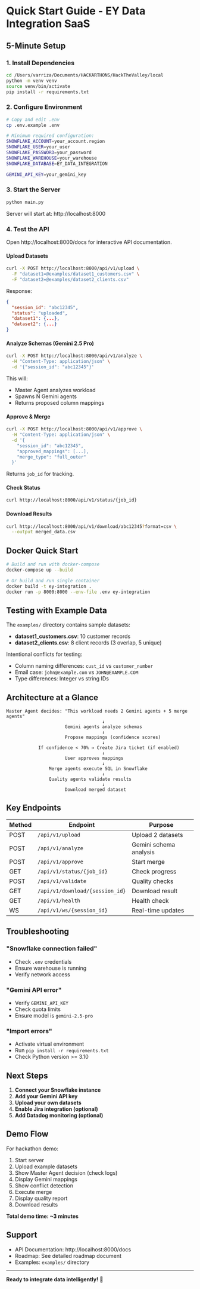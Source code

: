 # Quick Start Guide - EY Data Integration SaaS

## 5-Minute Setup

### 1. Install Dependencies
```bash
cd /Users/varriza/Documents/HACKARTHONS/HackTheValley/local
python -m venv venv
source venv/bin/activate
pip install -r requirements.txt
```

### 2. Configure Environment
```bash
# Copy and edit .env
cp .env.example .env

# Minimum required configuration:
SNOWFLAKE_ACCOUNT=your_account.region
SNOWFLAKE_USER=your_user
SNOWFLAKE_PASSWORD=your_password
SNOWFLAKE_WAREHOUSE=your_warehouse
SNOWFLAKE_DATABASE=EY_DATA_INTEGRATION

GEMINI_API_KEY=your_gemini_key
```

### 3. Start the Server
```bash
python main.py
```

Server will start at: http://localhost:8000

### 4. Test the API

Open http://localhost:8000/docs for interactive API documentation.

#### Upload Datasets
```bash
curl -X POST http://localhost:8000/api/v1/upload \
  -F "dataset1=@examples/dataset1_customers.csv" \
  -F "dataset2=@examples/dataset2_clients.csv"
```

Response:
```json
{
  "session_id": "abc12345",
  "status": "uploaded",
  "dataset1": {...},
  "dataset2": {...}
}
```

#### Analyze Schemas (Gemini 2.5 Pro)
```bash
curl -X POST http://localhost:8000/api/v1/analyze \
  -H "Content-Type: application/json" \
  -d '{"session_id": "abc12345"}'
```

This will:
- Master Agent analyzes workload
- Spawns N Gemini agents
- Returns proposed column mappings

#### Approve & Merge
```bash
curl -X POST http://localhost:8000/api/v1/approve \
  -H "Content-Type: application/json" \
  -d '{
    "session_id": "abc12345",
    "approved_mappings": [...],
    "merge_type": "full_outer"
  }'
```

Returns `job_id` for tracking.

#### Check Status
```bash
curl http://localhost:8000/api/v1/status/{job_id}
```

#### Download Results
```bash
curl http://localhost:8000/api/v1/download/abc12345?format=csv \
  --output merged_data.csv
```

## Docker Quick Start

```bash
# Build and run with docker-compose
docker-compose up --build

# Or build and run single container
docker build -t ey-integration .
docker run -p 8000:8000 --env-file .env ey-integration
```

## Testing with Example Data

The `examples/` directory contains sample datasets:

- **dataset1_customers.csv**: 10 customer records
- **dataset2_clients.csv**: 8 client records (3 overlap, 5 unique)

Intentional conflicts for testing:
- Column naming differences: `cust_id` vs `customer_number`
- Email case: `john@example.com` vs `JOHN@EXAMPLE.COM`
- Type differences: Integer vs string IDs

## Architecture at a Glance

```
Master Agent decides: "This workload needs 2 Gemini agents + 5 merge agents"
                                    ↓
                      Gemini agents analyze schemas
                                    ↓
                      Propose mappings (confidence scores)
                                    ↓
            If confidence < 70% → Create Jira ticket (if enabled)
                                    ↓
                      User approves mappings
                                    ↓
                Merge agents execute SQL in Snowflake
                                    ↓
                Quality agents validate results
                                    ↓
                      Download merged dataset
```

## Key Endpoints

| Method | Endpoint | Purpose |
|--------|----------|---------|
| POST | `/api/v1/upload` | Upload 2 datasets |
| POST | `/api/v1/analyze` | Gemini schema analysis |
| POST | `/api/v1/approve` | Start merge |
| GET | `/api/v1/status/{job_id}` | Check progress |
| POST | `/api/v1/validate` | Quality checks |
| GET | `/api/v1/download/{session_id}` | Download result |
| GET | `/api/v1/health` | Health check |
| WS | `/api/v1/ws/{session_id}` | Real-time updates |

## Troubleshooting

### "Snowflake connection failed"
- Check `.env` credentials
- Ensure warehouse is running
- Verify network access

### "Gemini API error"
- Verify `GEMINI_API_KEY`
- Check quota limits
- Ensure model is `gemini-2.5-pro`

### "Import errors"
- Activate virtual environment
- Run `pip install -r requirements.txt`
- Check Python version >= 3.10

## Next Steps

1. **Connect your Snowflake instance**
2. **Add your Gemini API key**
3. **Upload your own datasets**
4. **Enable Jira integration (optional)**
5. **Add Datadog monitoring (optional)**

## Demo Flow

For hackathon demo:
1. Start server
2. Upload example datasets
3. Show Master Agent decision (check logs)
4. Display Gemini mappings
5. Show conflict detection
6. Execute merge
7. Display quality report
8. Download results

**Total demo time: ~3 minutes**

## Support

- API Documentation: http://localhost:8000/docs
- Roadmap: See detailed roadmap document
- Examples: `examples/` directory

---

**Ready to integrate data intelligently!** 🚀

